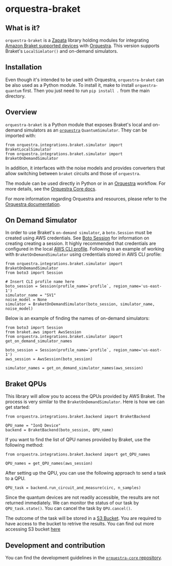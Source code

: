 # orquestra-braket

## What is it?

`orquestra-braket` is a [Zapata](https://www.zapatacomputing.com) library holding modules for integrating [Amazon Braket supported devices](https://docs.aws.amazon.com/braket/latest/developerguide/braket-devices.html) with [Orquestra](https://www.zapatacomputing.com/orquestra/). This version supports Braket's `LocalSimlator()` and on-demand simulators.

## Installation

Even though it's intended to be used with Orquestra, `orquestra-braket` can be also used as a Python module.
To install it, make to install `orquestra-quantum` first. Then you just need to run `pip install .` from the main directory.

## Overview

`orquestra-braket` is a Python module that exposes Braket's local and on-demand simulators as an [`orquestra`](https://github.com/zapatacomputing/orquestra-quantum/blob/main/src/orquestra/quantum/api/backend.py) `QuantumSimulator`. They can be imported with:

```
from orquestra.integrations.braket.simulator import BraketLocalSimulator
from orquestra.integrations.braket.simulator import BraketOnDemandSimulator
```

In addition, it interfaces with the noise models and provides converters that allow switching between `braket` circuits and those of `orquestra`.

The module can be used directly in Python or in an [Orquestra](https://www.orquestra.io) workflow.
For more details, see the [Orquestra Core docs](https://zapatacomputing.github.io/orquestra-core/index.html).

For more information regarding Orquestra and resources, please refer to the [Orquestra documentation](https://www.orquestra.io/docs).

## On Demand Simulator

In order to use Braket's `on-demand simulator`, a `boto.Session` must be created using AWS credentials. See [Boto Session](https://boto3.amazonaws.com/v1/documentation/api/latest/reference/core/session.html) for information on creating creating a session. It highly recommended that credentials are configured in the local [AWS CLI profile](https://docs.aws.amazon.com/braket/latest/developerguide/braket-using-boto3-profiles-step-2.html). Following is an example of working with `BraketOnDemandSimulator` using credentials stored in AWS CLI profile:

```
from orquestra.integrations.braket.simulator import BraketOnDemandSimulator
from boto3 import Session

# Insert CLI profile name here
boto_session = Session(profile_name=`profile`, region_name='us-east-1')
simulator_name = "SV1"
noise_model = None
simulator = BraketOnDemandSimulator(boto_session, simulator_name, noise_model)

```

Below is an example of finding the names of on-demand simulators:

```
from boto3 import Session
from braket.aws import AwsSession
from orquestra.integrations.braket.simulator import get_on_demand_simulator_names

boto_session = Session(profile_name=`profile`, region_name='us-east-1')
aws_session = AwsSession(boto_session)

simulator_names = get_on_demand_simulator_names(aws_session)
```

## Braket QPUs

This library will allow you to access the QPUs provided by AWS Braket. The process is very similar to the `BraketOnDemandSimulator`. Here is how we can get started:

```
from orquestra.integrations.braket.backend import BraketBackend

QPU_name = "IonQ Device"
backend = BraketBackend(boto_session, QPU_name)
```

If you want to find the list of QPU names provided by Braket, use the following method:

```
from orquestra.integrations.braket.backend import get_QPU_names

QPU_names = get_QPU_names(aws_session)
```

After setting up the QPU, you can use the following approach to send a task to a QPU.

```
QPU_task = backend.run_circuit_and_measure(circ, n_samples)
```

Since the quantum devices are not readily accessible, the results are not returned immediately. We can monitor the status of our task by `QPU_task.state()`. You can cancel the task by `QPU.cancel()`.

The outcome of the task will be stored in a [S3 Bucket](https://aws.amazon.com/s3/). You are required to have access to the bucket to retrive the results. You can find out more accessing S3 bucket [here](https://docs.aws.amazon.com/AmazonS3/latest/userguide/access-bucket-intro.html)

## Development and contribution

You can find the development guidelines in the [`orquestra-core` repository](https://github.com/zapatacomputing/orquestra-core/blob/main/CONTRIBUTING.md).
